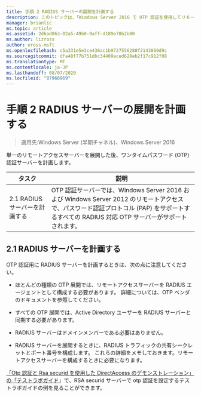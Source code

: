 ```yaml
---
title: 手順 2 RADIUS サーバーの展開を計画する
description: このトピックは、「Windows Server 2016 で OTP 認証を使用してリモートアクセスを展開する」の一部です。
manager: brianlic
ms.topic: article
ms.assetid: 2d6ad863-02a5-49b0-9aff-d189e78b2b80
ms.author: lizross
author: eross-msft
ms.openlocfilehash: c5a331e5e3ce436ac1b9727556288f2143860d9c
ms.sourcegitcommit: dfa48f77b751dbc34409aced628eb2f17c912f08
ms.translationtype: MT
ms.contentlocale: ja-JP
ms.lasthandoff: 08/07/2020
ms.locfileid: "87968969"
---
```

# <a name="step-2-plan-the-radius-server-deployment"></a>手順 2 RADIUS サーバーの展開を計画する

>適用先:Windows Server (半期チャネル)、Windows Server 2016

単一のリモートアクセスサーバーを展開した後、ワンタイムパスワード (OTP) 認証サーバーを計画します。

|タスク|説明|
|----|--------|
|2.1 RADIUS サーバーを計画する|OTP 認証サーバーでは、Windows Server 2016 および Windows Server 2012 のリモートアクセスで、パスワード認証プロトコル (PAP) をサポートするすべての RADIUS 対応 OTP サーバーがサポートされます。|

## <a name="21-plan-the-radius-server"></a><a name="BKMK_1.1"></a>2.1 RADIUS サーバーを計画する
OTP 認証用に RADIUS サーバーを計画するときは、次の点に注意してください。

-   ほとんどの種類の OTP 展開では、リモートアクセスサーバーを RADIUS エージェントとして構成する必要があります。 詳細については、OTP ベンダのドキュメントを参照してください。

-   すべての OTP 展開では、Active Directory ユーザーを RADIUS サーバーと同期する必要があります。

-   RADIUS サーバーはドメインメンバーである必要はありません。

-   RADIUS サーバーを展開するときに、RADIUS トラフィックの共有シークレットとポート番号を構成します。 これらの詳細をメモしておきます。リモートアクセスサーバーを構成するときに必要になります。

[「Otp 認証と Rsa securid を使用した DirectAccess のデモンストレーション」の「テストラボガイド](../../../directaccess/tlg-otp-securid/test-lab-guide-demonstrate-directaccess-with-otp-authentication-and-rsa-securid.md)」で、RSA securid サーバーで otp 認証を設定するテストラボガイドの例を見ることができます。



